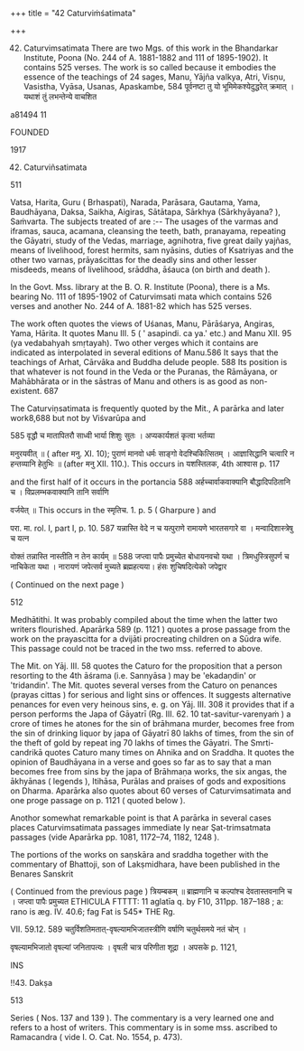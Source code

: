 +++
title = "42 Caturviṁśatimata"

+++

42. Caturvimsatimata There are two Mgs. of this work in the Bhandarkar Institute, Poona (No. 244 of A. 1881-1882 and 111 of 1895-1902). It contains 525 verses. The work is so called because it embodies the essence of the teachings of 24 sages, Manu, Yājña valkya, Atri, Visṇu, Vasistha, Vyāsa, Usanas, Apaskambe, 584 पूर्वनष्टा तु यो भूमिमेकश्येदुद्धरेत् क्रमात् । यथाशं तुं लभन्तेन्ये वाचशित 

a81494 11 

FOUNDED 

1917 

42. Caturviñsatimata 

511 

Vatsa, Harita, Guru ( Brhaspati), Narada, Parāsara, Gautama, Yama, Baudhāyana, Daksa, Saikha, Aigiras, Sātātapa, Sārkhya (Sārkhyāyana? ), Saṁvarta. The subjects treated of are :-- The usages of the varmas and iframas, sauca, acamana, cleansing the teeth, bath, pranayama, repeating the Gāyatri, study of the Vedas, marriage, agnihotra, five great daily yajñas, means of livelihood, forest hermits, sam nyāsins, duties of Ksatriyas and the other two varnas, prāyaścittas for the deadly sins and other lesser misdeeds, means of livelihood, srāddha, āśauca (on birth and death ). 

In the Govt. Mss. library at the B. O. R. Institute (Poona), there is a Ms. bearing No. 111 of 1895-1902 of Caturvimsati mata which contains 526 verses and another No. 244 of A. 1881-82 which has 525 verses. 

The work often quotes the views of Uśanas, Manu, Pārāśarya, Angiras, Yama, Hārita. It quotes Manu III. 5 ( ' asapindi. ca ya.' etc.) and Manu XII. 95 (ya vedabahyah smṛtayah). Two other verges which it contains are indicated as interpolated in several editions of Manu.586 It says that the teachings of Arhat, Cārvāka and Buddha delude people. 588 Its position is that whatever is not found in the Veda or the Puranas, the Rāmāyana, or Mahābhārata or in the sāstras of Manu and others is as good as non-existent. 687 

The Caturviṇsatimata is frequently quoted by the Mit., A parārka and later work8,688 but not by Viśvarūpa and 

585 वृद्धौ च मातापितरौ साध्वी भार्या शिशुः सुतः । अप्यकार्यशतं कृत्वा भर्तव्या 

मनुरयवीत् ॥ ( after मनु. XI. 10); पुराणं मानवो धर्मः साङ्गो वेदश्चिकित्सितम् । आज्ञासिद्धानि चत्वारि न हन्तव्यानि हेतुभिः ॥ (after मनु XII. 110.). This occurs in यशस्तिलक, 4th आश्वास p. 117 

and the first half of it occurs in the portancia 588 अर्हच्चार्वाकवाक्यानि बौद्धादिपठितानि च । विप्रलम्भकवाक्यानि तानि सर्वाणि 

वर्जयेत् ॥ This occurs in the स्मृतिच. 1. p. 5 ( Gharpure ) and 

परा. मा. rol. I, part I, p. 10. 587 यन्नास्ति वेदे न च यत्पुराणे रामायणे भारतसगारे वा । मन्वादिशास्त्रेषु च यत्न 

वोक्तं तन्नास्ति नास्तीति न तेन कार्यम् ॥ 588 जप्त्वा पापैः प्रमुच्येत बोधायनवचो यथा । त्रिमधुस्त्रिसुपर्ण च नाचिकेता यथा । नारायणं जपेत्सर्व मुच्यते ब्रह्महत्यया। हंसः शुचिषदित्येको जपेद्वार 

( Continued on the next page ) 

512 



Medhātithi. It was probably compiled about the time when the latter two writers flourished. Aparārka 589 (p. 1121 ) quotes a prose passage from the work on the prayascitta for a dvijāti procreating children on a Sūdra wife. This passage could not be traced in the two mss. referred to above. 

The Mit. on Yāj. III. 58 quotes the Caturo for the proposition that a person resorting to the 4th āśrama (i.e. Sannyāsa ) may be 'ekadaṇdin' or 'tridandin'. The Mit. quotes several verses from the Caturo on penances (prayas cittas ) for serious and light sins or offences. It suggests alternative penances for even very heinous sins, e. g. on Yāj. III. 308 it provides that if a person performs the Japa of Gāyatrī (Rg. III. 62. 10 tat-savitur-varenyaṁ ) a crore of times he atones for the sin of brāhmana murder, becomes free from the sin of drinking liquor by japa of Gāyatrī 80 lakhs of times, from the sin of the theft of gold by repeat ing 70 lakhs of times the Gāyatri. The Smrti-candrikā quotes Caturo many times on Ahnika and on Sraddha. It quotes the opinion of Baudhāyana in a verse and goes so far as to say that a man becomes free from sins by the japa of Brāhmaṇa works, the six angas, the ākhyānas ( legends ), Itihāsa, Purālas and praises of gods and expositions on Dharma. Aparārka also quotes about 60 verses of Caturvimsatimata and one proge passage on p. 1121 ( quoted below ). 

Anothor somewhat remarkable point is that A parārka in several cases places Caturvimsatimata passages immediate ly near Şat-trimsatmata passages (vide Aparārka pp. 1081, 1172–74, 1182, 1248 ). 

The portions of the works on saṇskāra and sraddha together with the commentary of Bhattoji, son of Lakṣmidhara, have been published in the Benares Sanskrit 

( Continued from the previous page ) त्रियम्बकम् ॥ ब्राह्मणानि च कल्पांश्च देवतास्तवनानि च । जप्त्वा पापैः प्रमुच्यत ETHICULA FTTTT: 11 aglatīa q. by F10, 311pp. 187–188 ; a: rano is æg. IV. 40.6; fag Fat is 545* THE Rg. 

VII. 59.12. 589 चतुर्विशतिमतात्-वृषल्यामभिजातस्त्रीणि वर्षाणि चतुर्थसमये नतं चोन् । 

वृषल्यामभिजातो वृषल्यां जनितापत्यः । वृषली चात्र परिणीता शूद्रा । अपसके p. 1121, 

INS 

!!43. Dakṣa 

513 

Series ( Nos. 137 and 139 ). The commentary is a very learned one and refers to a host of writers. This commentary is in some mss. ascribed to Ramacandra ( vide I. O. Cat. No. 1554, p. 473). 
